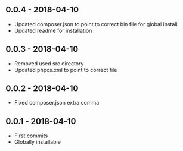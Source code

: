 ## 0.0.4 - 2018-04-10

- Updated composer.json to point to correct bin file for global install
- Updated readme for installation

## 0.0.3 - 2018-04-10

- Removed used src directory
- Updated phpcs.xml to point to correct file

## 0.0.2 - 2018-04-10

- Fixed composer.json extra comma

## 0.0.1 - 2018-04-10

- First commits
- Globally installable

